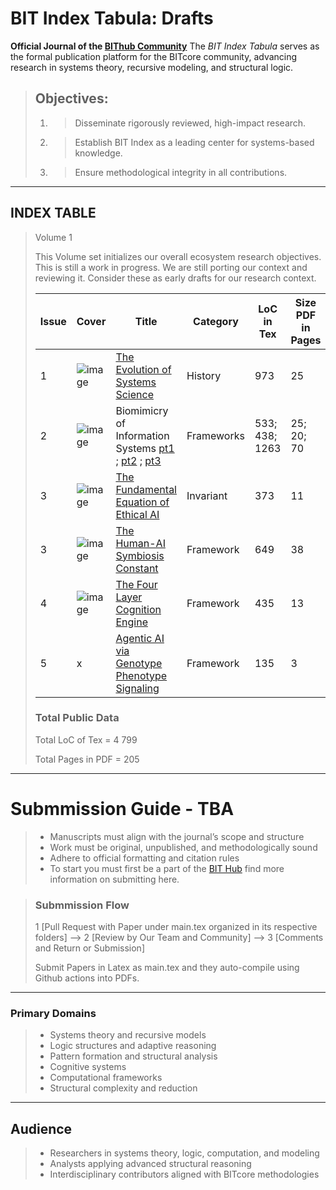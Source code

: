 # BIT Index Tabula: Drafts

**Official Journal of the [BIThub Community](https://hub.bitwiki.org/)**
The *BIT Index Tabula* serves as the formal publication platform for the BITcore community, advancing research in systems theory, recursive modeling, and structural logic.

> ## Objectives:
> 1. > Disseminate rigorously reviewed, high-impact research.
> 2. > Establish BIT Index as a leading center for systems-based knowledge.
> 3. > Ensure methodological integrity in all contributions.


---

## INDEX TABLE

> Volume 1
> 
> This Volume set initializes our overall ecosystem research objectives. This is still a work in progress. We are still porting our context and reviewing it. Consider these as early drafts for our research context.
>
> | Issue | Cover | Title | Category | LoC in Tex | Size PDF in Pages | Draft Status |
> |---|---|---|---|---|---|---|
> | 1 | ![image](https://github.com/user-attachments/assets/cec3b434-ce0a-4993-9d62-10269ea355ba) | [The Evolution of Systems Science](https://github.com/bitwikiorg/bit_index_tabula/blob/main/History/evolution_of_systems_science/main.pdf) | History | 973 | 25 | 99.9% |
> | 2 | ![image](https://github.com/user-attachments/assets/6f03b1e1-fbcd-46e7-88b2-62aacf0b8811) | Biomimicry of Information Systems [pt1](https://github.com/bitwikiorg/bit_index_tabula/blob/main/Frameworks/biomimicry/part1/main.pdf) ; [pt2](https://github.com/bitwikiorg/bit_index_tabula/blob/main/Frameworks/biomimicry/part2/main.pdf) ; [pt3](https://github.com/bitwikiorg/bit_index_tabula/blob/main/Frameworks/biomimicry/part3/part3.pdf) | Frameworks | 533; 438; 1263 | 25; 20; 70 | 60% |
> | 3 | ![image](https://github.com/user-attachments/assets/855ff57f-a137-4b7c-b951-b69c644579d3) | [The Fundamental Equation of Ethical AI](https://github.com/bitwikiorg/bit_index_tabula/blob/main/Invariants/fundamental_equation/main.pdf) | Invariant | 373 | 11 | 99.9% |
> | 3 | ![image](https://github.com/user-attachments/assets/efb1143e-f2d7-47fc-a41b-c97d733e62f4) | [The Human-AI Symbiosis Constant](https://github.com/bitwikiorg/bit_index_tabula/blob/main/Frameworks/The_%20HumanAI_Symbiosis_Constant/main.pdf) | Framework | 649 | 38 | 60% |
> | 4 | ![image](https://github.com/user-attachments/assets/588c9b16-a122-49a8-ae52-98c13e5619bb) | [The Four Layer Cognition Engine](https://github.com/bitwikiorg/bit_index_tabula/blob/main/Frameworks/the_four_layer_cognition_engine/main.pdf) | Framework | 435 | 13 | 99.9% |
> | 5 | x | [Agentic AI via Genotype Phenotype Signaling](https://github.com/bitwikiorg/bit_index_tabula/blob/main/Frameworks/genotypes_signal_molecules/main.pdf) | Framework | 135 | 3 | 40% |
>
> ### Total Public Data
> 
> Total LoC of Tex = 4 799
> 
> Total Pages in PDF = 205

---


# Submmission Guide - TBA
> - Manuscripts must align with the journal’s scope and structure
> - Work must be original, unpublished, and methodologically sound
> - Adhere to official formatting and citation rules
> - To start you must first be a part of the [BIT Hub](http://hub.bitwiki.org/) find more information on submitting here.

> ### Submmission Flow
> 1 [Pull Request with Paper under main.tex organized in its respective folders] --> 2 [Review by Our Team and Community] --> 3 [Comments and Return or Submission]
>
> Submit Papers in Latex as main.tex and they auto-compile using Github actions into PDFs.
>

---


### Primary Domains
> - Systems theory and recursive models
> - Logic structures and adaptive reasoning
> - Pattern formation and structural analysis
> - Cognitive systems
> - Computational frameworks
> - Structural complexity and reduction

---


## Audience

> - Researchers in systems theory, logic, computation, and modeling
> - Analysts applying advanced structural reasoning
> - Interdisciplinary contributors aligned with BITcore methodologies

